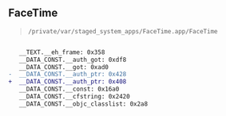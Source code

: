 ## FaceTime

> `/private/var/staged_system_apps/FaceTime.app/FaceTime`

```diff

   __TEXT.__eh_frame: 0x358
   __DATA_CONST.__auth_got: 0xdf8
   __DATA_CONST.__got: 0xad0
-  __DATA_CONST.__auth_ptr: 0x428
+  __DATA_CONST.__auth_ptr: 0x408
   __DATA_CONST.__const: 0x16a0
   __DATA_CONST.__cfstring: 0x2420
   __DATA_CONST.__objc_classlist: 0x2a8

```

